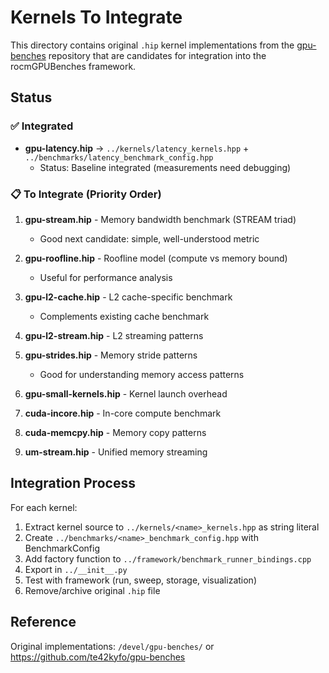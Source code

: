# Kernels To Integrate

This directory contains original `.hip` kernel implementations from the [gpu-benches](https://github.com/te42kyfo/gpu-benches) repository that are candidates for integration into the rocmGPUBenches framework.

## Status

### ✅ Integrated
- **gpu-latency.hip** → `../kernels/latency_kernels.hpp` + `../benchmarks/latency_benchmark_config.hpp`
  - Status: Baseline integrated (measurements need debugging)
  
### 📋 To Integrate (Priority Order)
1. **gpu-stream.hip** - Memory bandwidth benchmark (STREAM triad)
   - Good next candidate: simple, well-understood metric
   
2. **gpu-roofline.hip** - Roofline model (compute vs memory bound)
   - Useful for performance analysis
   
3. **gpu-l2-cache.hip** - L2 cache-specific benchmark
   - Complements existing cache benchmark
   
4. **gpu-l2-stream.hip** - L2 streaming patterns
   
5. **gpu-strides.hip** - Memory stride patterns
   - Good for understanding memory access patterns
   
6. **gpu-small-kernels.hip** - Kernel launch overhead
   
7. **cuda-incore.hip** - In-core compute benchmark
   
8. **cuda-memcpy.hip** - Memory copy patterns
   
9. **um-stream.hip** - Unified memory streaming

## Integration Process

For each kernel:
1. Extract kernel source to `../kernels/<name>_kernels.hpp` as string literal
2. Create `../benchmarks/<name>_benchmark_config.hpp` with BenchmarkConfig
3. Add factory function to `../framework/benchmark_runner_bindings.cpp`
4. Export in `../__init__.py`
5. Test with framework (run, sweep, storage, visualization)
6. Remove/archive original `.hip` file

## Reference
Original implementations: `/devel/gpu-benches/` or https://github.com/te42kyfo/gpu-benches
